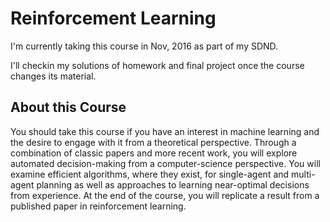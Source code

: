 # Reinforcement Learning

I'm currently taking this course in Nov, 2016 as part of my SDND.

I'll checkin my solutions of homework and final project once the course changes its material.

## About this Course

You should take this course if you have an interest in machine learning and the desire to engage with it from a theoretical perspective. Through a combination of classic papers and more recent work, you will explore automated decision-making from a computer-science perspective. You will examine efficient algorithms, where they exist, for single-agent and multi-agent planning as well as approaches to learning near-optimal decisions from experience. At the end of the course, you will replicate a result from a published paper in reinforcement learning.
